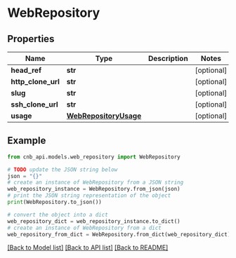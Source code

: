 # WebRepository


## Properties

Name | Type | Description | Notes
------------ | ------------- | ------------- | -------------
**head_ref** | **str** |  | [optional] 
**http_clone_url** | **str** |  | [optional] 
**slug** | **str** |  | [optional] 
**ssh_clone_url** | **str** |  | [optional] 
**usage** | [**WebRepositoryUsage**](WebRepositoryUsage.md) |  | [optional] 

## Example

```python
from cnb_api.models.web_repository import WebRepository

# TODO update the JSON string below
json = "{}"
# create an instance of WebRepository from a JSON string
web_repository_instance = WebRepository.from_json(json)
# print the JSON string representation of the object
print(WebRepository.to_json())

# convert the object into a dict
web_repository_dict = web_repository_instance.to_dict()
# create an instance of WebRepository from a dict
web_repository_from_dict = WebRepository.from_dict(web_repository_dict)
```
[[Back to Model list]](../README.md#documentation-for-models) [[Back to API list]](../README.md#documentation-for-api-endpoints) [[Back to README]](../README.md)


